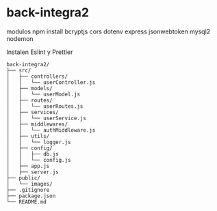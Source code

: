# back-integra2

modulos npm install bcryptjs cors dotenv express jsonwebtoken mysql2 nodemon

Instalen Eslint y Prettier 

```plaintext
back-integra2/
├── src/
│   ├── controllers/
│   │   └── userController.js
│   ├── models/
│   │   └── userModel.js
│   ├── routes/
│   │   └── userRoutes.js
│   ├── services/
│   │   └── userService.js
│   ├── middlewares/
│   │   └── authMiddleware.js
│   ├── utils/
│   │   └── logger.js
│   ├── config/
│   │   ├── db.js
│   │   └── config.js
│   ├── app.js
│   ├── server.js
├── public/
│   └── images/
├── .gitignore
├── package.json
└── README.md

